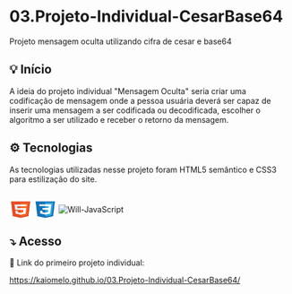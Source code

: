 # 03.Projeto-Individual-CesarBase64
 Projeto mensagem oculta utilizando cifra de cesar e base64

## 💡 Início 

A ideia do projeto individual "Mensagem Oculta" seria criar uma codificação de mensagem onde a pessoa usuária
deverá ser capaz de inserir uma mensagem a ser codificada
ou decodificada, escolher o algoritmo a ser utilizado e
receber o retorno da mensagem.


## ⚙ Tecnologias

As tecnologias utilizadas nesse projeto foram HTML5 semântico e CSS3 para estilização do site.
<div style="display: inline_block"><br>
<img align="center" alt="Will-HTML" height="30" width="40" src="https://raw.githubusercontent.com/devicons/devicon/master/icons/html5/html5-original.svg">
<img align="center" alt="Will-CSS" height="30" width="40" src="https://raw.githubusercontent.com/devicons/devicon/master/icons/css3/css3-original.svg">
<img align="center" alt="Will-JavaScript" height="30" width="40" src="https://cdn.jsdelivr.net/gh/devicons/devicon/icons/javascript/javascript-original.svg" 
</div><br>

## ⤵ Acesso

📌 Link do primeiro projeto individual:

https://kaiomelo.github.io/03.Projeto-Individual-CesarBase64/
